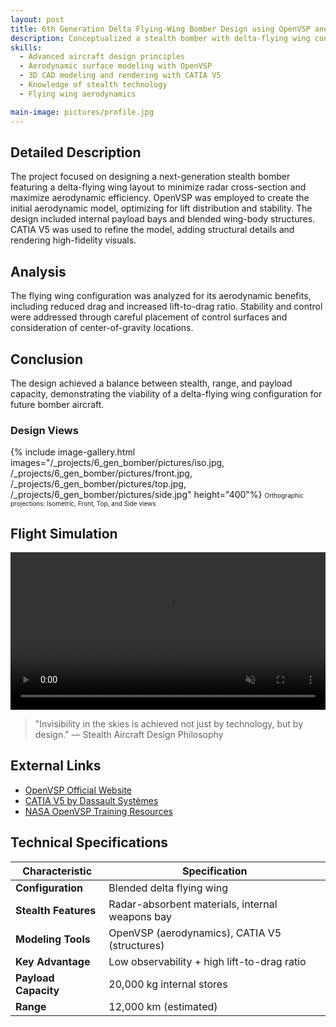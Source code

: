```yaml
---
layout: post
title: 6th Generation Delta Flying-Wing Bomber Design using OpenVSP and CATIA V5
description: Conceptualized a stealth bomber with delta-flying wing configuration using OpenVSP for aerodynamic design and CATIA V5 for detailed 3D modeling, emphasizing low observability and long-range capabilities.
skills: 
  - Advanced aircraft design principles
  - Aerodynamic surface modeling with OpenVSP
  - 3D CAD modeling and rendering with CATIA V5
  - Knowledge of stealth technology
  - Flying wing aerodynamics

main-image: pictures/profile.jpg
---
```


## Detailed Description
The project focused on designing a next-generation stealth bomber featuring a delta-flying wing layout to minimize radar cross-section and maximize aerodynamic efficiency. OpenVSP was employed to create the initial aerodynamic model, optimizing for lift distribution and stability. The design included internal payload bays and blended wing-body structures. CATIA V5 was used to refine the model, adding structural details and rendering high-fidelity visuals.

## Analysis
The flying wing configuration was analyzed for its aerodynamic benefits, including reduced drag and increased lift-to-drag ratio. Stability and control were addressed through careful placement of control surfaces and consideration of center-of-gravity locations.

## Conclusion
The design achieved a balance between stealth, range, and payload capacity, demonstrating the viability of a delta-flying wing configuration for future bomber aircraft.

### Design Views
{% include image-gallery.html images="/_projects/6_gen_bomber/pictures/iso.jpg, /_projects/6_gen_bomber/pictures/front.jpg, /_projects/6_gen_bomber/pictures/top.jpg, /_projects/6_gen_bomber/pictures/side.jpg" height="400"%}
<span style="font-size: 10px">Orthographic projections: Isometric, Front, Top, and Side views</span>  

## Flight Simulation
<video autoplay loop muted playsinline controls width="100%">
  <source src="/_projects/6_gen_bomber/pictures/bomb.mp4" type="video/mp4">
  Your browser does not support the video tag.
</video>

> "Invisibility in the skies is achieved not just by technology, but by design."
> — Stealth Aircraft Design Philosophy

## External Links
- [OpenVSP Official Website](https://openvsp.org/)
- [CATIA V5 by Dassault Systèmes](https://www.3ds.com/products-services/catia/)
- [NASA OpenVSP Training Resources](https://vspu.larc.nasa.gov/)

## Technical Specifications

| Characteristic | Specification |
|----------------|---------------|
| **Configuration** | Blended delta flying wing |
| **Stealth Features** | Radar-absorbent materials, internal weapons bay |
| **Modeling Tools** | OpenVSP (aerodynamics), CATIA V5 (structures) |
| **Key Advantage** | Low observability + high lift-to-drag ratio |
| **Payload Capacity** | 20,000 kg internal stores |
| **Range** | 12,000 km (estimated) |
